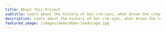 ```yaml
---
title: About this Project
subtitle: Learn about the history of b2c-crm-sync, what drove the creation of this enablement solution, why it's important to Salesforce customers and partners.
description: Learn about the history of b2c-crm-sync, what drove the creation of this enablement solution, why it's important to Salesforce customers and partners.
featured_image: /images/demo/demo-landscape.jpg
---
```

